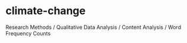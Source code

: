 # climate-change
Research Methods / Qualitative Data Analysis / Content Analysis / Word Frequency Counts
